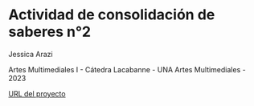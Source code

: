 # Actividad de consolidación de saberes n°2

Jessica Arazi

Artes Multimediales I - Cátedra Lacabanne - UNA Artes Multimediales - 2023

[URL del proyecto](https://editor.p5js.org/jarazi/sketches/rjZXs4jcE)
